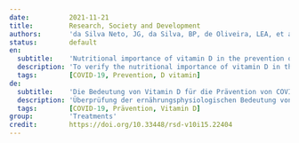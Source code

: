 ```yaml
---
date:          2021-11-21
title:         Research, Society and Development
authors:       'da Silva Neto, JG, da Silva, BP, de Oliveira, LEA, et al.'
status:        default
en:
  subtitle:    'Nutritional importance of vitamin D in the prevention of COVID-19: a systematic review'
  description: 'To verify the nutritional importance of vitamin D in the prevention of Covid-19. Methodology: A systematic review was carried out which followed the PRISMA criteria – Main Items for Reporting Systematic Reviews and Meta-analysis. The search for articles was performed in the PubMed, Scielo, Lilacs and Virtual Health Library databases, using the descriptors in Portuguese and English: COVID-19", "Prevention" and "Vitamin D". Access to the databases was carried out from February to March 2021. 250 articles were found and after applying the inclusion criteria, 13 articles remained. Vitamin D was found to play an important role in decreasing the risks and severity of COVID-19. The possible explanation for the mechanism of action of this vitamin in infectious diseases such as COVID-19 is its regulatory role in acquired immunity and innate immunity. Vitamin D may play a role in preventing COVID-19, particularly for people with levels below recommended levels. It is linked to anti-inflammatory, antiviral, antithrombotic, antioxidant and immune system modulating actions as being of great value in decreasing the risk of infection and disease progression.'
  tags:        [COVID-19, Prevention, D vitamin]
de:
  subtitle:    'Die Bedeutung von Vitamin D für die Prävention von COVID-19: eine systematische Untersuchung'
  description: 'Überprüfung der ernährungsphysiologischen Bedeutung von Vitamin D für die Prävention von Covid-19. Methodik: Es wurde eine systematische Überprüfung durchgeführt, die den PRISMA-Kriterien (Main Items for Reporting Systematic Reviews and Meta-analysis) folgte. Die Suche nach Artikeln wurde in den Datenbanken PubMed, Scielo, Lilacs und Virtual Health Library durchgeführt, wobei die Deskriptoren in Portugiesisch und Englisch verwendet wurden: COVID-19", "Prävention" und "Vitamin D". Der Zugriff auf die Datenbanken erfolgte von Februar bis März 2021. Es wurden 250 Artikel gefunden, und nach Anwendung der Einschlusskriterien blieben 13 Artikel übrig. Es wurde festgestellt, dass Vitamin D eine wichtige Rolle bei der Verringerung der Risiken und des Schweregrads von COVID-19 spielt. Eine mögliche Erklärung für den Wirkmechanismus dieses Vitamins bei Infektionskrankheiten wie COVID-19 ist seine regulierende Rolle bei der erworbenen und angeborenen Immunität. Vitamin D könnte eine Rolle bei der Vorbeugung von COVID-19 spielen, insbesondere bei Personen, deren Werte unter den empfohlenen Werten liegen. Es wird mit entzündungshemmenden, antiviralen, antithrombotischen, antioxidativen und das Immunsystem modulierenden Wirkungen in Verbindung gebracht, die für die Verringerung des Infektionsrisikos und des Krankheitsverlaufs von großem Wert sind.' 
  tags:        [COVID-19, Prävention, Vitamin D]
group:         'Treatments'
credit:        https://doi.org/10.33448/rsd-v10i15.22404
---
```

